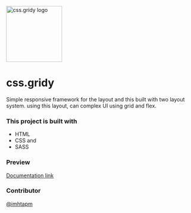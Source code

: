 <img alt="css.gridy logo"
     src="https://raw.githubusercontent.com/imhtapm/css.gridy/master/website/assets/gridy-logo.png"
     width="150">

# css.gridy
Simple responsive framework for the layout and this built with two layout system. using this layout, can complex UI using grid and flex. 

### This project is built with 
 - HTML
 - CSS and
 - SASS

### Preview 
[Documentation link](https://cssgridy.imhta.now.sh)

### Contributor
[@imhtapm](https://github.com/imhtapm)
